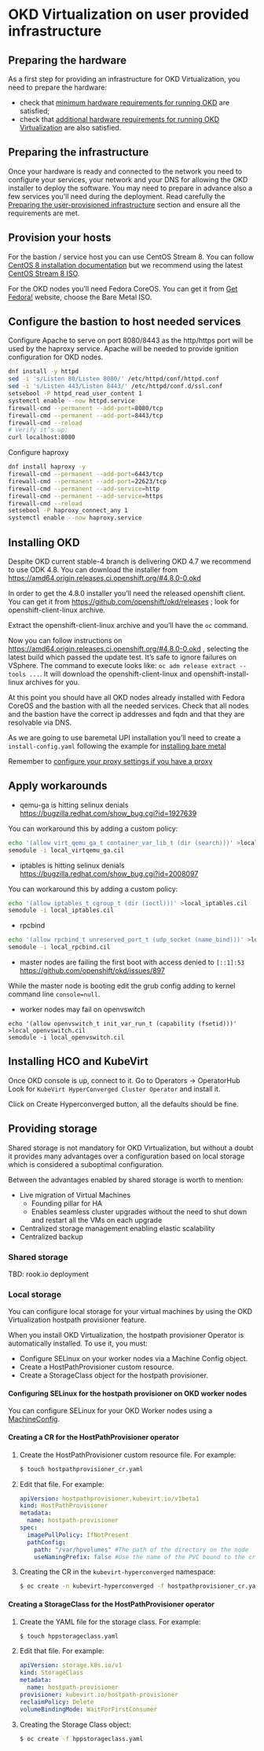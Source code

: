 # OKD Virtualization on user provided infrastructure

## Preparing the hardware

As a first step for providing an infrastructure for OKD Virtualization, you need to prepare the hardware:
* check that [minimum hardware requirements for running OKD](https://docs.okd.io/latest/installing/installing_bare_metal/installing-bare-metal.html#minimum-resource-requirements_installing-bare-metal) are satisfied;
* check that [additional hardware requirements for running OKD Virtualization](https://docs.okd.io/latest/virt/install/preparing-cluster-for-virt.html#virt-cluster-resource-requirements_preparing-cluster-for-virt) are also satisfied.


## Preparing the infrastructure

Once your hardware is ready and connected to the network you need to configure your services, your network and your DNS for allowing the OKD installer to deploy the software.
You may need to prepare in advance also a few services you'll need during the deployment.
Read carefully the [Preparing the user-provisioned infrastructure](https://docs.okd.io/latest/installing/installing_bare_metal/installing-bare-metal.html#installation-infrastructure-user-infra_installing-bare-metal) section and ensure all the requirements are met.


## Provision your hosts

For the bastion / service host you can use CentOS Stream 8.
You can follow [CentOS 8 installation documentation](https://docs.centos.org/en-US/8-docs/standard-install/)
but we recommend using the latest [CentOS Stream 8 ISO](http://isoredirect.centos.org/centos/8-stream/isos/x86_64/).

For the OKD nodes you’ll need Fedora CoreOS. You can get it from [Get Fedora!](https://getfedora.org/en/coreos?stream=stable) website, choose the Bare Metal ISO.

## Configure the bastion to host needed services

Configure Apache to serve on port 8080/8443 as the http/https port will be used by the haproxy service.
Apache will be needed to provide ignition configuration for OKD nodes.

```bash
dnf install -y httpd
sed -i 's/Listen 80/Listen 8080/' /etc/httpd/conf/httpd.conf
sed -i 's/Listen 443/Listen 8443/' /etc/httpd/conf.d/ssl.conf
setsebool -P httpd_read_user_content 1
systemctl enable --now httpd.service
firewall-cmd --permanent --add-port=8080/tcp
firewall-cmd --permanent --add-port=8443/tcp
firewall-cmd --reload
# Verify it’s up:
curl localhost:8080
```

Configure haproxy

```bash
dnf install haproxy -y
firewall-cmd --permanent --add-port=6443/tcp
firewall-cmd --permanent --add-port=22623/tcp
firewall-cmd --permanent --add-service=http
firewall-cmd --permanent --add-service=https
firewall-cmd --reload
setsebool -P haproxy_connect_any 1
systemctl enable --now haproxy.service
```


## Installing OKD

Despite OKD current stable-4 branch is delivering OKD 4.7 we recommend to use ODK 4.8.
You can download the installer from <https://amd64.origin.releases.ci.openshift.org/#4.8.0-0.okd>

In order to get the 4.8.0 installer you’ll need the released openshift client.
You can get it from <https://github.com/openshift/okd/releases> ; look for openshift-client-linux archive.

Extract the openshift-client-linux archive and you’ll have the `oc` command.

Now you can follow instructions on <https://amd64.origin.releases.ci.openshift.org/#4.8.0-0.okd> , selecting the latest build which passed the update test.
It’s safe to ignore failures on VSphere.
The command to execute looks like: `oc adm release extract --tools ...`.
It will download the openshift-client-linux and openshift-install-linux archives for you.

At this point you should have all OKD nodes already installed with Fedora CoreOS and the bastion with all the needed services. Check that all nodes and the bastion have the correct ip addresses and fqdn and that they are resolvable via DNS.

As we are going to use baremetal UPI installation you’ll need to create a `install-config.yaml` following the example for
[installing bare metal](https://docs.okd.io/latest/installing/installing_bare_metal/installing-bare-metal.html#installation-bare-metal-config-yaml_installing-bare-metal)

Remember to [configure your proxy settings if you have a proxy](https://docs.okd.io/latest/installing/installing_bare_metal/installing-bare-metal.html#installation-configure-proxy_installing-bare-metal)


## Apply workarounds

* qemu-ga is hitting selinux denials <https://bugzilla.redhat.com/show_bug.cgi?id=1927639>

You can workaround this by adding a custom policy:
```bash
echo '(allow virt_qemu_ga_t container_var_lib_t (dir (search)))' >local_virtqemu_ga.cil
semodule -i local_virtqemu_ga.cil
```

* iptables is hitting selinux denials <https://bugzilla.redhat.com/show_bug.cgi?id=2008097>

You can workaround this by adding a custom policy:

```bash
echo '(allow iptables_t cgroup_t (dir (ioctl)))' >local_iptables.cil
semodule -i local_iptables.cil
```

* rpcbind

```bash
echo '(allow rpcbind_t unreserved_port_t (udp_socket (name_bind)))' >local_rpcbind.cil
semodule -i local_rpcbind.cil
```

* master nodes are failing the first boot with access denied to `[::1]:53` <https://github.com/openshift/okd/issues/897>

While the master node is booting edit the grub config adding to kernel command line `console=null`.

* worker nodes may fail on openvswitch

```
echo '(allow openvswitch_t init_var_run_t (capability (fsetid)))' >local_openvswitch.cil
semodule -i local_openvswitch.cil
```


## Installing HCO and KubeVirt

Once OKD console is up, connect to it.
Go to Operators -> OperatorHub
Look for `KubeVirt HyperConverged Cluster Operator` and install it.

Click on Create Hyperconverged button, all the defaults should be fine.


## Providing storage

Shared storage is not mandatory for OKD Virtualization, but without a doubt it provides many advantages over a configuration based on local storage which is considered a suboptimal configuration.

Between the advantages enabled by shared storage is worth to mention:
- Live migration of Virtual Machines
  - Founding pillar for HA
  - Enables seamless cluster upgrades without the need to shut down and restart all the VMs on each upgrade
- Centralized storage management enabling elastic scalability
- Centralized backup

### Shared storage
TBD: rook.io deployment

### Local storage
You can configure local storage for your virtual machines by using the OKD Virtualization hostpath provisioner feature.

When you install OKD Virtualization, the hostpath provisioner Operator is automatically installed. To use it, you must:
- Configure SELinux on your worker nodes via a Machine Config object.
- Create a HostPathProvisioner custom resource.
- Create a StorageClass object for the hostpath provisioner.

#### Configuring SELinux for the hostpath provisioner on OKD worker nodes
You can configure SELinux for your OKD Worker nodes using a [MachineConfig](./contrib/machineconfig-selinux-hpp.yaml).

#### Creating a CR for the HostPathProvisioner operator
1. Create the HostPathProvisioner custom resource file. For example:
    ```bash
    $ touch hostpathprovisioner_cr.yaml
    ```
2. Edit that file. For example:
    ```yaml
    apiVersion: hostpathprovisioner.kubevirt.io/v1beta1
    kind: HostPathProvisioner
    metadata:
      name: hostpath-provisioner
    spec:
      imagePullPolicy: IfNotPresent
      pathConfig:
        path: "/var/hpvolumes" #The path of the directory on the node
        useNamingPrefix: false #Use the name of the PVC bound to the created PV as part of the directory name.
    ```
3. Creating the CR in the `kubevirt-hyperconverged` namespace:
    ```bash
    $ oc create -n kubevirt-hyperconverged -f hostpathprovisioner_cr.yaml
    ```

#### Creating a StorageClass for the HostPathProvisioner operator
1. Create the YAML file for the storage class. For example:
    ```bash
    $ touch hppstorageclass.yaml
    ```
2. Edit that file. For example:
    ```yaml
    apiVersion: storage.k8s.io/v1
    kind: StorageClass
    metadata:
      name: hostpath-provisioner
    provisioner: kubevirt.io/hostpath-provisioner
    reclaimPolicy: Delete
    volumeBindingMode: WaitForFirstConsumer
    ```
3. Creating the Storage Class object:
    ```bash
    $ oc create -f hppstorageclass.yaml
    ```